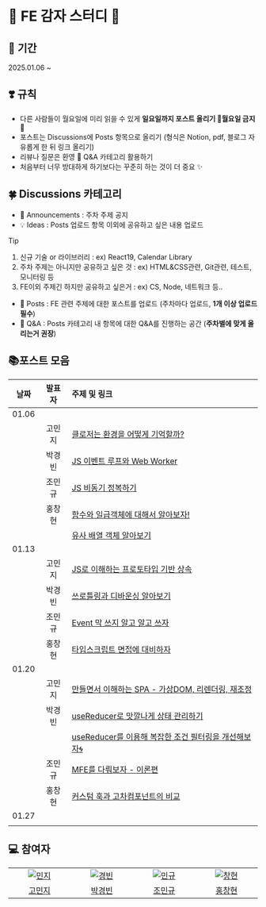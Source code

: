 # 🍟 FE 감자 스터디 🍟
## 📆 기간 
2025.01.06 ~ 
## ❣️ 규칙
- 다른 사람들이 월요일에 미리 읽을 수 있게 **일요일까지 포스트 올리기 🚫월요일 금지🚫**
- 포스트는 Discussions에 Posts 항목으로 올리기 (형식은 Notion, pdf, 블로그 자유롭게 한 뒤 링크 올리기)
- 리뷰나 질문은 환영 🎉 Q&A 카테고리 활용하기
- 처음부터 너무 방대하게 하기보다는 꾸준히 하는 것이 더 중요 ✨
## 🍀 Discussions 카테고리
- 📣 Announcements : 주차 주제 공지
- 💡 Ideas : Posts 업로드 항목 이외에 공유하고 싶은 내용 업로드
> [!TIP]
> 1. 신규 기술 or 라이브러리 : ex) React19, Calendar Library
> 2. 주차 주제는 아니지만 공유하고 싶은 것 : ex) HTML&CSS관련, Git관련, 테스트, 모니터링 등
> 3. FE이외 주제긴 하지만 공유하고 싶은거 : ex) CS, Node, 네트워크 등..
- 💬 Posts : FE 관련 주제에 대한 포스트를 업로드 (주차마다 업로드, **1개 이상 업로드 필수**)
- 🙏 Q&A : Posts 카테고리 내 항목에 대한 Q&A를 진행하는 공간 (**주차별에 맞게 올리는거 권장**)
## 📚포스트 모음 
| 날짜 | 발표자 | 주제 및 링크 |
| :--: | :--: | :-- |
|01.06|||
|| 고민지 | [클로저는 환경을 어떻게 기억할까?](https://velog.io/@gominzip/%ED%81%B4%EB%A1%9C%EC%A0%80%EB%8A%94-%ED%99%98%EA%B2%BD%EC%9D%84-%EC%96%B4%EB%96%BB%EA%B2%8C-%EA%B8%B0%EC%96%B5%ED%95%A0%EA%B9%8C) |
|| 박경빈 | [JS 이벤트 루프와 Web Worker](https://velog.io/@gyeongbin/JS-%EC%9D%B4%EB%B2%A4%ED%8A%B8-%EB%A3%A8%ED%94%84%EC%99%80-Web-Worker-%EC%A0%95%EB%A6%AC) |
|| 조민규 | [JS 비동기 정복하기](https://velog.io/@mingle_1017/JS-%EB%B9%84%EB%8F%99%EA%B8%B0-%EC%A0%95%EB%B3%B5%ED%95%98%EA%B8%B0) |
|| 홍창현 | [함수와 일급객체에 대해서 알아보자!](https://fallacious-arrow-f6a.notion.site/ce6c02c72d0e4481bd4abdff33902014?pvs=4) |
||  | [유사 배열 객체 알아보기](https://fallacious-arrow-f6a.notion.site/17187a117b618073b3f1d4ffcd4f44b9?pvs=4) |
|01.13|||
|| 고민지 | [JS로 이해하는 프로토타입 기반 상속](https://velog.io/@gominzip/JS%EC%9D%98-%ED%94%84%EB%A1%9C%ED%86%A0%ED%83%80%EC%9E%85-%EA%B9%8A%EA%B2%8C-%EC%9D%B4%ED%95%B4%ED%95%98%EA%B8%B0) |
|| 박경빈 | [쓰로틀링과 디바운싱 알아보기](https://velog.io/@gyeongbin/%EC%93%B0%EB%A1%9C%ED%8B%80%EB%A7%81%EA%B3%BC-%EB%94%94%EB%B0%94%EC%9A%B4%EC%8B%B1-%EC%95%8C%EC%95%84%EB%B3%B4%EA%B8%B0) |
|| 조민규 | [Event 막 쓰지 알고 알고 쓰자](https://velog.io/@mingle_1017/Event-%ED%8C%8C%ED%97%A4%EC%B3%90-%EB%B3%B4%EA%B8%B0) |
|| 홍창현 | [타입스크립트 면접에 대비하자](https://fallacious-arrow-f6a.notion.site/17887a117b61809089f2f190b7d29c4d?pvs=4) |
|01.20|||
|| 고민지 | [만들면서 이해하는 SPA - 가상DOM, 리렌더링, 재조정](https://velog.io/@gominzip/%EB%A7%8C%EB%93%A4%EB%A9%B4%EC%84%9C-%EC%9D%B4%ED%95%B4%ED%95%98%EB%8A%94-SPA-%EA%B0%80%EC%83%81DOM-%EB%A6%AC%EB%A0%8C%EB%8D%94%EB%A7%81-%EC%9E%AC%EC%A1%B0%EC%A0%95) |
|| 박경빈 | [useReducer로 맛깔나게 상태 관리하기](https://velog.io/@gyeongbin/useReducer%EB%A1%9C-%EB%A7%9B%EA%B9%94%EB%82%98%EA%B2%8C-%EC%83%81%ED%83%9C-%EA%B4%80%EB%A6%AC%ED%95%98%EA%B8%B0) |
||  | [useReducer를 이용해 복잡한 조건 필터링을 개선해보자🌀](https://velog.io/@gyeongbin/useReducer%EB%A5%BC-%EC%9D%B4%EC%9A%A9%ED%95%B4-%EB%B3%B5%EC%9E%A1%ED%95%9C-%EC%A1%B0%EA%B1%B4-%ED%95%84%ED%84%B0%EB%A7%81%EC%9D%84-%EA%B0%9C%EC%84%A0%ED%95%B4%EB%B3%B4%EC%9E%90) |
|| 조민규 | [MFE를 다뤄보자 - 이론편](https://sparkling-answer-72a.notion.site/Micro-FrontEnd-17fdb05a7c0380f5bb20e8f9b3ddd9f6?pvs=4) |
|| 홍창현 | [커스텀 훅과 고차컴포넌트의 비교](https://fallacious-arrow-f6a.notion.site/18087a117b618068aa7bcd289bf82613?pvs=4) |
|01.27|||
||  |  |


## 💻 참여자
<table>
  <tr>
    <td align="center" width="130px">
      <a href="https://github.com/gominzip" target="_blank">
        <img src="https://avatars.githubusercontent.com/gominzip" alt="민지" />
      </a>
    </td>
    <td align="center" width="130px">
      <a href="https://github.com/Gyeongbin" target="_blank">
        <img src="https://avatars.githubusercontent.com/Gyeongbin" alt="경빈" />
      </a>
    </td>
     <td align="center" width="130px">
      <a href="https://github.com/Ariling" target="_blank">
        <img src="https://avatars.githubusercontent.com/Ariling" alt="민규" />
      </a>
    </td>
    <td align="center" width="130px">
      <a href="https://github.com/spearStr" target="_blank">
        <img src="https://avatars.githubusercontent.com/spearStr" alt="창현" />
      </a>
    </td>
  </tr>
  <tr>
    <td align="center">
      <a href="https://github.com/MrMirror21" target="_blank">
        고민지
      </a>
    </td>
    <td align="center">
      <a href="https://github.com/a-honey" target="_blank">
        박경빈
      </a>
    </td>
    <td align="center">
      <a href="https://github.com/imeureka" target="_blank">
        조민규
      </a>
    </td>
    <td align="center">
      <a href="https://github.com/sudosubin" target="_blank">
        홍창현
      </a>
    </td>
  </tr>
</table>
